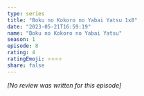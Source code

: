 ```yaml
---
type: series
title: "Boku no Kokoro no Yabai Yatsu 1x8"
date: "2023-05-21T16:59:19"
name: "Boku no Kokoro no Yabai Yatsu"
season: 1
episode: 8
rating: 4
ratingEmoji: ⭐️⭐️⭐️⭐️
share: false
---
```


_[No review was written for this episode]_
